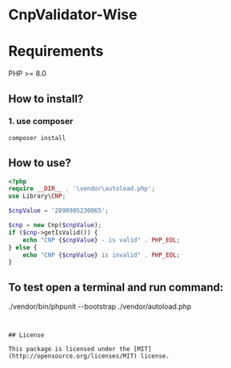 # CnpValidator-Wise


# Requirements

PHP >= 8.0

## How to install?

### 1. use composer
```php
composer install
```

## How to use?

```php
<?php
require __DIR__ . '\vendor\autoload.php';
use Library\CNP;

$cnpValue = '2890905230065';

$cnp = new Cnp($cnpValue);
if ($cnp->getIsValid()) {
    echo "CNP {$cnpValue} - is valid" . PHP_EOL;
} else {
    echo "CNP {$cnpValue} is invalid" . PHP_EOL;
}

```
## To test open a terminal and run command:

./vendor/bin/phpunit --bootstrap ./vendor/autoload.php
```


## License

This package is licensed under the [MIT](http://opensource.org/licenses/MIT) license.
